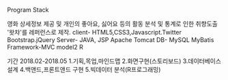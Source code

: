 Program Stack

 영화 상세정보 제공 및 개인의 좋아요, 싫어요 등의 활동 분석 및 통계로 인한 취향도출
 '왓챠'를 레퍼런스로 제작.
 client- HTML5,CSS3,Javascript.Twitter Bootstrap.jQuery
 Server- JAVA, JSP
 Apache Tomcat
 DB- MySQL
 MyBatis
 Framework-MVC model2
 R


 기간 2018.02-2018.05
 1.기획,목업,마인드맵 
 2.화면구현(스토리보드)
 3.데이터베이스 설계
 4.백앤드,프론트앤드 구현
 5.빅데이터 분석(R프로그래밍)
 
